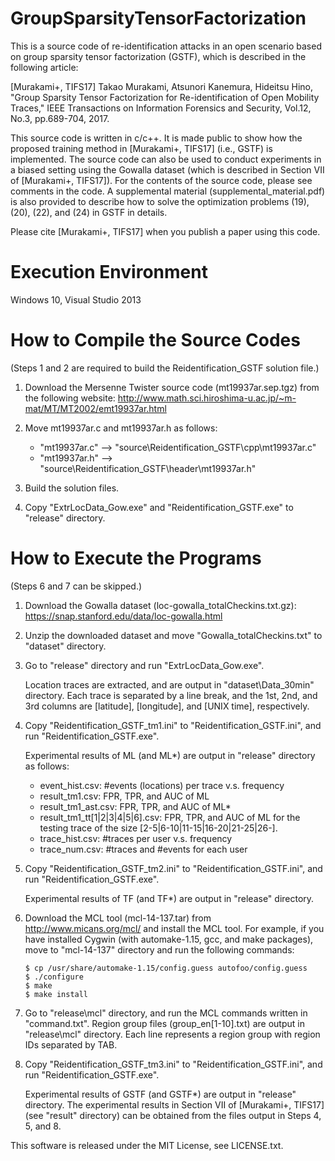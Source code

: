 # GroupSparsityTensorFactorization

This is a source code of re-identification attacks in an open scenario based on group sparsity tensor factorization (GSTF), which is described in the following article: 

[Murakami+, TIFS17] Takao Murakami, Atsunori Kanemura, Hideitsu Hino, "Group Sparsity Tensor Factorization for Re-identification of Open Mobility Traces," 
IEEE Transactions on Information Forensics and Security, Vol.12, No.3, pp.689-704, 2017.

This source code is written in c/c++. It is made public to show how the proposed training method in [Murakami+, TIFS17] (i.e., GSTF) is implemented.
The source code can also be used to conduct experiments in a biased setting using the Gowalla dataset (which is described in Section VII of [Murakami+, TIFS17]).
For the contents of the source code, please see comments in the code.
A supplemental material (supplemental_material.pdf) is also provided to describe how to solve the optimization problems (19), (20), (22), and (24) in GSTF in details.

Please cite [Murakami+, TIFS17] when you publish a paper using this code.

# Execution Environment
Windows 10, Visual Studio 2013

# How to Compile the Source Codes

(Steps 1 and 2 are required to build the Reidentification_GSTF solution file.)

1. Download the Mersenne Twister source code (mt19937ar.sep.tgz) from the following website:
   http://www.math.sci.hiroshima-u.ac.jp/~m-mat/MT/MT2002/emt19937ar.html

2. Move mt19937ar.c and mt19937ar.h as follows:
   - "mt19937ar.c" --> "source\Reidentification_GSTF\cpp\mt19937ar.c"
   - "mt19937ar.h" --> "source\Reidentification_GSTF\header\mt19937ar.h"

3. Build the solution files.

4. Copy "ExtrLocData_Gow.exe" and "Reidentification_GSTF.exe" to "release" directory.

# How to Execute the Programs

(Steps 6 and 7 can be skipped.)

1. Download the Gowalla dataset (loc-gowalla_totalCheckins.txt.gz): https://snap.stanford.edu/data/loc-gowalla.html

2. Unzip the downloaded dataset and move "Gowalla_totalCheckins.txt" to "dataset" directory.

3. Go to "release" directory and run "ExtrLocData_Gow.exe".

   Location traces are extracted, and are output in "dataset\Data_30min" directory. 
   Each trace is separated by a line break, and the 1st, 2nd, and 3rd columns are [latitude], [longitude], and [UNIX time], respectively.

4. Copy "Reidentification_GSTF_tm1.ini" to "Reidentification_GSTF.ini", and run "Reidentification_GSTF.exe".

   Experimental results of ML (and ML*) are output in "release" directory as follows: 
   - event_hist.csv: #events (locations) per trace v.s. frequency
   - result_tm1.csv: FPR, TPR, and AUC of ML
   - result_tm1_ast.csv: FPR, TPR, and AUC of ML*
   - result_tm1_tt[1|2|3|4|5|6].csv: FPR, TPR, and AUC of ML for the testing trace of the size [2-5|6-10|11-15|16-20|21-25|26-].
   - trace_hist.csv: #traces per user v.s. frequency
   - trace_num.csv: #traces and #events for each user

5. Copy "Reidentification_GSTF_tm2.ini" to "Reidentification_GSTF.ini", and run "Reidentification_GSTF.exe".

   Experimental results of TF (and TF*) are output in "release" directory.

6. Download the MCL tool (mcl-14-137.tar) from http://www.micans.org/mcl/ and install the MCL tool. 
   For example, if you have installed Cygwin (with automake-1.15, gcc, and make packages), move to "mcl-14-137" directory and run the following commands:
   ```
   $ cp /usr/share/automake-1.15/config.guess autofoo/config.guess
   $ ./configure
   $ make
   $ make install
   ```

7. Go to "release\mcl" directory, and run the MCL commands written in "command.txt".
   Region group files (group_en[1-10].txt) are output in "release\mcl" directory. Each line represents a region group with region IDs separated by TAB.

8. Copy "Reidentification_GSTF_tm3.ini" to "Reidentification_GSTF.ini", and run "Reidentification_GSTF.exe".

   Experimental results of GSTF (and GSTF*) are output in "release" directory.
   The experimental results in Section VII of [Murakami+, TIFS17] (see "result" directory) can be obtained from the files output in Steps 4, 5, and 8.

This software is released under the MIT License, see LICENSE.txt.
